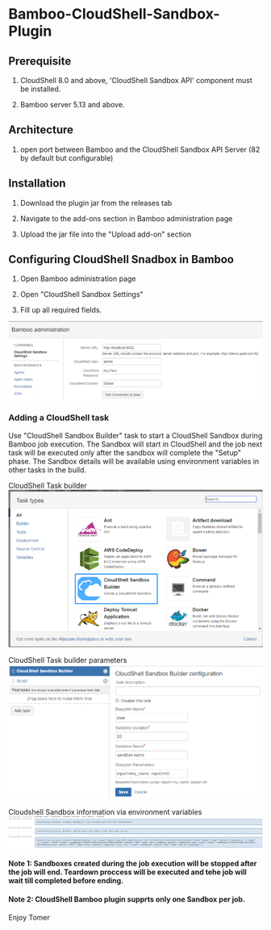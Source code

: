 # Bamboo-CloudShell-Sandbox-Plugin

## Prerequisite

1) CloudShell 8.0 and above, 'CloudShell Sandbox API' component must be installed.

2) Bamboo server 5.13 and above.

## Architecture

1) open port between Bamboo and the CloudShell Sandbox API Server (82 by default but configurable)



## Installation
1) Download the plugin jar from the releases tab

2) Navigate to the add-ons section in Bamboo administration page

3) Upload the jar file into the "Upload add-on" section



## Configuring CloudShell Snadbox in Bamboo
1) Open Bamboo administration page

2) Open "CloudShell Sandbox Settings"

3) Fill up all required fields.

![Alt text](pics/administration.png?raw=true)

### Adding a CloudShell task

Use "CloudShell Sandbox Builder" task to start a CloudShell Sandbox during Bamboo job execution. The Sandbox will start in CloudShell and the job next task will be executed only after the sandbox will complete the "Setup" phase.
The Sandbox details will be available using environment variables in other tasks in the build.

CloudShell Task builder
![Alt text](pics/cloudshell-task.png?raw=true)

CloudShell Task builder parameters
![Alt text](pics/cloudshell-taskconfiguration.png?raw=false)

Cloudshell Sandbox information via environment variables
![Alt text](pics/cloudshell-environmentvariables.png?raw=true)

#### Note 1: Sandboxes created during the job execution will be stopped after the job will end. Teardown proccess will be executed and tehe job will wait till completed before ending.
 
#### Note 2: CloudShell Bamboo plugin supprts only one Sandbox per job. 

Enjoy
Tomer
